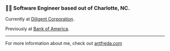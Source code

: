 ### 👨‍💻 Software Engineer based out of Charlotte, NC. 

Currently at [Diligent Corporation](https://diligent.com/).

Previously at [Bank of America](https://bankofamerica.com/). 

---

For more information about me, check out [antfreda.com](https://antfreda.com/)

